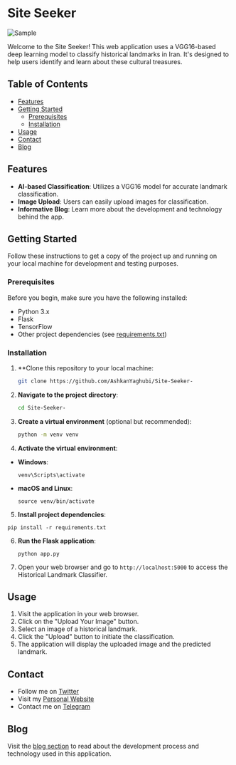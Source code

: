 # Site Seeker

![Sample](sample.jpg)

Welcome to the Site Seeker! This web application uses a VGG16-based deep learning model to classify historical landmarks in Iran. It's designed to help users identify and learn about these cultural treasures.

## Table of Contents

- [Features](#features)
- [Getting Started](#getting-started)
  - [Prerequisites](#prerequisites)
  - [Installation](#installation)
- [Usage](#usage)
- [Contact](#contact)
- [Blog](#blog)

## Features

- **AI-based Classification**: Utilizes a VGG16 model for accurate landmark classification.
- **Image Upload**: Users can easily upload images for classification.
- **Informative Blog**: Learn more about the development and technology behind the app.

## Getting Started

Follow these instructions to get a copy of the project up and running on your local machine for development and testing purposes.

### Prerequisites

Before you begin, make sure you have the following installed:

- Python 3.x
- Flask
- TensorFlow
- Other project dependencies (see [requirements.txt](requirements.txt))

### Installation

1. **Clone this repository to your local machine:

   ```bash
   git clone https://github.com/AshkanYaghubi/Site-Seeker-


2. **Navigate to the project directory**:
   ```bash
   cd Site-Seeker-

3. **Create a virtual environment** (optional but recommended):
   ```bash
   python -m venv venv


4. **Activate the virtual environment**:

- **Windows**:

  ```
  venv\Scripts\activate
  ```

- **macOS and Linux**:

  ```
  source venv/bin/activate
  ```

5. **Install project dependencies**:
  ```
  pip install -r requirements.txt
  ```

6. **Run the Flask application**:
   ```
   python app.py
   ```

7. Open your web browser and go to `http://localhost:5000` to access the Historical Landmark Classifier.

## Usage

1. Visit the application in your web browser.
2. Click on the "Upload Your Image" button.
3. Select an image of a historical landmark.
4. Click the "Upload" button to initiate the classification.
5. The application will display the uploaded image and the predicted landmark.

## Contact

- Follow me on [Twitter](https://twitter.com/S_Ashkan_Ya)
- Visit my [Personal Website](https://www.yourwebsite.com)
- Contact me on [Telegram](https://t.me/S1AshkanYa)

## Blog

Visit the [blog section](blog.html) to read about the development process and technology used in this application.





